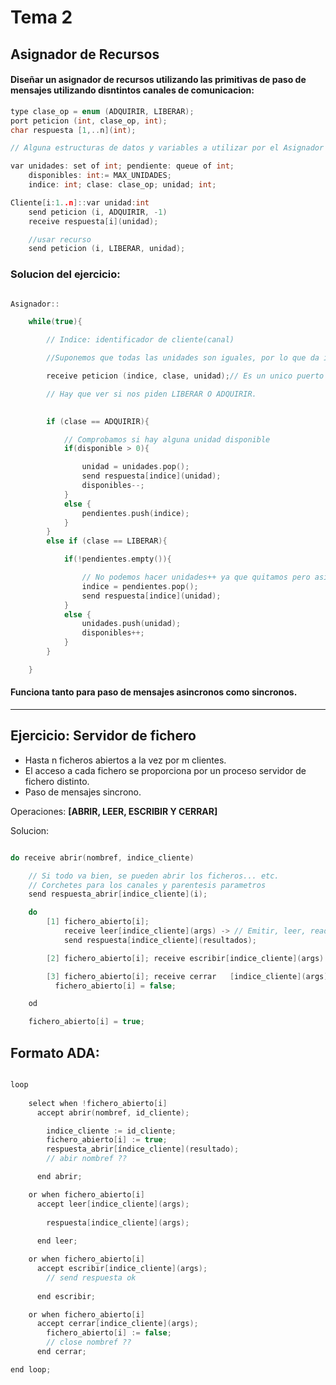 <h1>Tema 2</h1>

<h2>Asignador de Recursos</h2>

<h4>Diseñar un asignador de recursos utilizando las primitivas de paso de mensajes utilizando disntintos canales de comunicacion:</h4>

```C
type clase_op = enum (ADQUIRIR, LIBERAR);
port peticion (int, clase_op, int);
char respuesta [1,..n](int);

// Alguna estructuras de datos y variables a utilizar por el Asignador

var unidades: set of int; pendiente: queue of int;
    disponibles: int:= MAX_UNIDADES;
    indice: int; clase: clase_op; unidad; int;

Cliente[i:1..n]::var unidad:int 
    send peticion (i, ADQUIRIR, -1)
    receive respuesta[i](unidad);

    //usar recurso
    send peticion (i, LIBERAR, unidad);
```

<h3>Solucion del ejercicio: </h3>

```c

Asignador::

    while(true){

        // Indice: identificador de cliente(canal)

        //Suponemos que todas las unidades son iguales, por lo que da igual la unidad recibida o a dar

        receive peticion (indice, clase, unidad);// Es un unico puerto por lo que no se pone [i].

        // Hay que ver si nos piden LIBERAR O ADQUIRIR.
        

        if (clase == ADQUIRIR){

            // Comprobamos si hay alguna unidad disponible
            if(disponible > 0){

                unidad = unidades.pop();
                send respuesta[indice](unidad);
                disponibles--;
            }
            else {
                pendientes.push(indice);
            }
        }
        else if (clase == LIBERAR){

            if(!pendientes.empty()){

                // No podemos hacer unidades++ ya que quitamos pero asignamos directamente
                indice = pendientes.pop();
                send respuesta[indice](unidad);
            }
            else {
                unidades.push(unidad);
                disponibles++;
            }
        }

    }
```

<h4>Funciona tanto para paso de mensajes asincronos como sincronos.</h4>

---

<h2>Ejercicio: Servidor de fichero</h2>

* Hasta n ficheros abiertos a la vez por m clientes.
* El acceso a cada fichero se proporciona por un proceso servidor de fichero distinto.
* Paso de mensajes sincrono.

Operaciones: **[ABRIR, LEER, ESCRIBIR Y CERRAR]**

Solucion:

```c

do receive abrir(nombref, indice_cliente)

    // Si todo va bien, se pueden abrir los ficheros... etc.
    // Corchetes para los canales y parentesis parametros
    send respuesta_abrir[indice_cliente](i);

    do 
        [1] fichero_abierto[i]; 
            receive leer[indice_cliente](args) -> // Emitir, leer, read...;
            send respuesta[indice_cliente](resultados);

        [2] fichero_abierto[i]; receive escribir[indice_cliente](args) --> // Emitir en servidor write

        [3] fichero_abierto[i]; receive cerrar   [indice_cliente](args) --> // Close (... m maquina local)
          fichero_abierto[i] = false;

    od

    fichero_abierto[i] = true;


```

<h2>Formato ADA: </h2>

```c

loop 
	
	select when !fichero_abierto[i]
	  accept abrir(nombref, id_cliente);

		indice_cliente := id_cliente;
		fichero_abierto[i] := true;
		respuesta_abrir[índice_cliente](resultado);
		// abir nombref ??

	  end abrir;

	or when fichero_abierto[i] 
	  accept leer[indice_cliente](args);
		
		respuesta[indice_cliente](args);
	
	  end leer;

	or when fichero_abierto[i]
	  accept escribir[indice_cliente](args);
		// send respuesta ok
		
	  end escribir;

	or when fichero_abierto[i]
	  accept cerrar[indice_cliente](args);
		fichero_abierto[i] := false;
		// close nombref ??
	  end cerrar;

end loop;

```